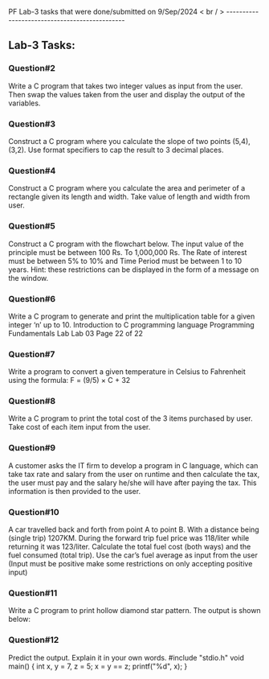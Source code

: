 PF Lab-3 tasks that were done/submitted on 9/Sep/2024
< br / >      ----------------------------------------------
## Lab-3 Tasks:

### Question#2
Write a C program that takes two integer values as input from the user. Then swap the values taken from
the user and display the output of the variables.

### Question#3
Construct a C program where you calculate the slope of two points (5,4), (3,2). Use format specifiers to
cap the result to 3 decimal places.

### Question#4
Construct a C program where you calculate the area and perimeter of a rectangle given its length and
width. Take value of length and width from user.

### Question#5
Construct a C program with the flowchart below. The input value of the principle must be between 100
Rs. To 1,000,000 Rs. The Rate of interest must be between 5% to 10% and Time Period must be between
1 to 10 years. Hint: these restrictions can be displayed in the form of a message on the window.

### Question#6
Write a C program to generate and print the multiplication table for a given integer ‘n’ up to 10.
Introduction to C programming language Programming Fundamentals Lab
Lab 03 Page 22 of 22

### Question#7
Write a program to convert a given temperature in Celsius to Fahrenheit using the formula:
F = (9/5) × C + 32

### Question#8
Write a C program to print the total cost of the 3 items purchased by user. Take cost of each item input
from the user.

### Question#9
A customer asks the IT firm to develop a program in C language, which can take tax rate and salary from
the user on runtime and then calculate the tax, the user must pay and the salary he/she will have after
paying the tax. This information is then provided to the user.

### Question#10
A car travelled back and forth from point A to point B. With a distance being (single trip) 1207KM. During
the forward trip fuel price was 118/liter while returning it was 123/liter. Calculate the total fuel cost
(both ways) and the fuel consumed (total trip). Use the car’s fuel average as input from the user (Input
must be positive make some restrictions on only accepting positive input)

### Question#11
Write a C program to print hollow diamond star pattern. The output is shown below:

### Question#12
Predict the output. Explain it in your own words.
#include "stdio.h"
void main() {
int x,
y = 7,
z = 5;
x = y == z;
printf("%d", x);
}
